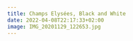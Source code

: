 ```yaml
---
title: Champs Elysées, Black and White
date: 2022-04-08T22:17:33+02:00
image: IMG_20201129_122653.jpg
---
```


